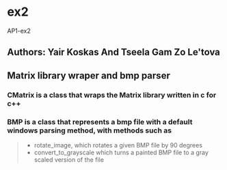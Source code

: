 # ex2
AP1-ex2
## Authors: Yair Koskas And Tseela Gam Zo Le'tova
## Matrix library wraper and bmp parser

### CMatrix is a class that wraps the Matrix library written in c for c++

### BMP is a class that represents a bmp file with a default windows parsing method, with methods such as
>- rotate_image, which rotates a given BMP file by 90 degrees
>- convert_to_grayscale which turns a painted BMP file to a gray scaled version of the file
